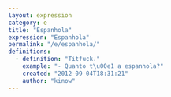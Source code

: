 ```yaml
---
layout: expression
category: e
title: "Espanhola"
expression: "Espanhola"
permalink: "/e/espanhola/"
definitions:
  - definition: "Titfuck."
    example: "- Quanto t\u00e1 a espanhola?"
    created: "2012-09-04T18:31:21"
    author: "kinow"
---
```

